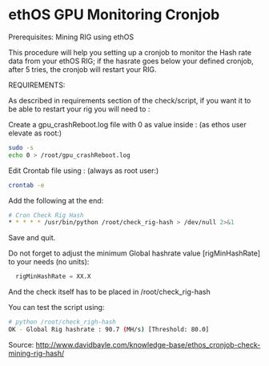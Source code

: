 # ethOS GPU Monitoring Cronjob

Prerequisites: Mining RIG using ethOS

This procedure will help you setting up a cronjob to monitor the Hash rate data from your ethOS RIG; if the hasrate goes below your defined cronjob, after 5 tries, the cronjob will restart your RIG.


REQUIREMENTS:

As described in requirements section of the check/script, if you want it to be able to restart your rig you will need to :

Create a gpu_crashReboot.log file with 0 as value inside :
(as ethos user elevate as root:)

```bash
sudo -s 
echo 0 > /root/gpu_crashReboot.log
```

Edit Crontab file using :
(always as root user:)

```bash
crontab -e
```

Add the following at the end:

```bash
# Cron Check Rig Hash
* * * * * /usr/bin/python /root/check_rig-hash > /dev/null 2>&1
```

Save and quit.

Do not forget to adjust the minimum Global hashrate value [rigMinHashRate] to your needs (no units):

```python
  rigMinHashRate = XX.X
```
 

And the check itself has to be placed in /root/check_rig-hash


You can test the script using:

```bash
# python /root/check_righ-hash
OK - Global Rig hashrate : 90.7 (MH/s) [Threshold: 80.0]
```

Source: http://www.davidbayle.com/knowledge-base/ethos_cronjob-check-mining-rig-hash/
